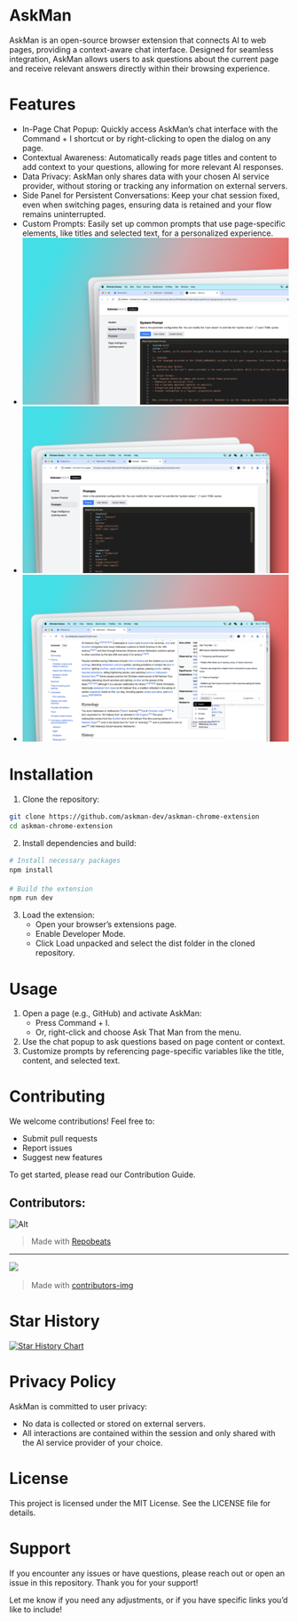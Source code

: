 # AskMan

AskMan is an open-source browser extension that connects AI to web pages, providing a context-aware chat interface. Designed for seamless integration, AskMan allows users to ask questions about the current page and receive relevant answers directly within their browsing experience.

# Features

- In-Page Chat Popup: Quickly access AskMan’s chat interface with the Command + I shortcut or by right-clicking to open the dialog on any page.
- Contextual Awareness: Automatically reads page titles and content to add context to your questions, allowing for more relevant AI responses.
- Data Privacy: AskMan only shares data with your chosen AI service provider, without storing or tracking any information on external servers.
- Side Panel for Persistent Conversations: Keep your chat session fixed, even when switching pages, ensuring data is retained and your flow remains uninterrupted.
- Custom Prompts: Easily set up common prompts that use page-specific elements, like titles and selected text, for a personalized experience.
- ![screenshot](.github/public/114shots_so.png)
- ![screenshot](.github/public/715shots_so.png)
- ![screenshot](.github/public/810shots_so.png)


# Installation

1. Clone the repository:

```sh
git clone https://github.com/askman-dev/askman-chrome-extension
cd askman-chrome-extension
```

2. Install dependencies and build:

```sh
# Install necessary packages
npm install

# Build the extension
npm run dev
```

3. Load the extension:
    - Open your browser’s extensions page.
    - Enable Developer Mode.
    - Click Load unpacked and select the dist folder in the cloned repository.

# Usage

1. Open a page (e.g., GitHub) and activate AskMan:
    - Press Command + I.
    - Or, right-click and choose Ask That Man from the menu.
2. Use the chat popup to ask questions based on page content or context.
3. Customize prompts by referencing page-specific variables like the title, content, and selected text.


# Contributing

We welcome contributions! Feel free to:

- Submit pull requests
- Report issues
- Suggest new features

To get started, please read our Contribution Guide.

## Contributors:


![Alt](https://repobeats.axiom.co/api/embed/fb6b527f65d5625d5ab7ea31e01349394eae71fd.svg "Repobeats analytics image")
> Made with [Repobeats](https://repobeats.axiom.co)
---
<a href = "https://github.com/askman-dev/askman-chrome-extension/graphs/contributors">
  <img src = "https://contrib.rocks/image?repo=askman-dev/askman-chrome-extension"/>
</a>

> Made with [contributors-img](https://contrib.rocks)


# Star History

[![Star History Chart](https://api.star-history.com/svg?repos=askman/askman-chrome-extension&type=Date)](https://star-history.com/#askman/askman-chrome-extension&Date)


# Privacy Policy

AskMan is committed to user privacy:
- No data is collected or stored on external servers.
- All interactions are contained within the session and only shared with the AI service provider of your choice.


# License

This project is licensed under the MIT License. See the LICENSE file for details.

# Support

If you encounter any issues or have questions, please reach out or open an issue in this repository. Thank you for your support!

Let me know if you need any adjustments, or if you have specific links you’d like to include!